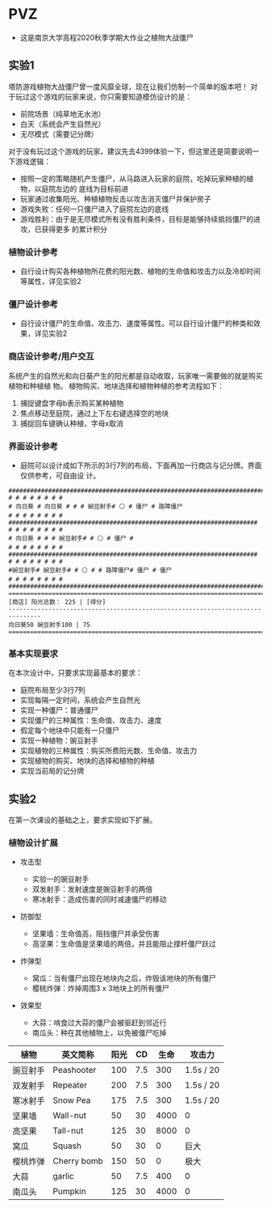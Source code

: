 # PVZ

+ 这是南京大学高程2020秋季学期大作业之植物大战僵尸

## 实验1

塔防游戏植物大战僵尸曾一度风靡全球，现在让我们仿制一个简单的版本吧！
对于玩过这个游戏的玩家来说，你只需要知道模仿设计的是：

+ 前院场景（纯草地无水池）
+ 白天（系统会产生自然光）
+ 无尽模式（需要记分牌）

对于没有玩过这个游戏的玩家，建议先去4399体验一下，但这里还是简要说明一下游戏逻辑：

+ 按照一定的策略随机产生僵尸，从马路进入玩家的庭院，吃掉玩家种植的植物，以庭院左边的
  底线为目标前进
+ 玩家通过收集阳光、种植植物反击以攻击消灭僵尸并保护房子
+ 游戏失败：任何一只僵尸进入了庭院左边的底线
+ 游戏胜利：由于是无尽模式所有没有胜利条件，目标是能够持续抵挡僵尸的进攻，已获得更多
  的累计积分

### 植物设计参考

+ 自行设计购买各种植物所花费的阳光数、植物的生命值和攻击力以及冷却时间等属性，详见实验2

### 僵尸设计参考

+ 自行设计僵尸的生命值、攻击力、速度等属性。可以自行设计僵尸的种类和效果，详见实验2

### 商店设计参考/用户交互

系统产生的自然光和向日葵产生的阳光都是自动收取，玩家唯一需要做的就是购买植物和种植植
物。
植物购买、地块选择和植物种植的参考流程如下：

1. 捕捉键盘字母b表示购买某种植物
2. 焦点移动至庭院，通过上下左右键选择空的地块
3. 捕捉回车键确认种植，字母x取消

### 界面设计参考

+ 庭院可以设计成如下所示的3行7列的布局，下面再加一行商店与记分牌。界面仅供参考，可自由设
  计。

```
###############################################################################
# # # # # # # #
# 向日葵 # 向日葵 # # # 豌豆射手# ⚪ # 僵尸 # 路障僵尸
# # # # # # # #
#####################################################################
# # # # # # # #
# 向日葵 # # # 豌豆射手# # ⚪ # 僵尸 #
# # # # # # # #
#####################################################################
# # # # # # # #
#豌豆射手# 豌豆射手# # ⚪ # # 路障僵尸# 僵尸 # 僵尸
# # # # # # # #
###############################################################################
===============================================================================
[商店] 阳光总数： 225 | [得分]
-------------------------------------------------------------------------------
向日葵50 豌豆射手100 | 75
===============================================================================
```

### 基本实现要求
在本次设计中，只要求实现最基本的要求：

+ 庭院布局至少3行7列
+ 实现每隔一定时间，系统会产生自然光
+ 实现一种僵尸：普通僵尸
+ 实现僵尸的三种属性：生命值、攻击力、速度
+ 假定每个地块中只能有一只僵尸
+ 实现一种植物：豌豆射手
+ 实现植物的三种属性：购买所费阳光数、生命值、攻击力
+ 实现植物的购买、地块的选择和植物的种植
+ 实现当前局的记分牌

## 实验2

在第一次课设的基础之上，要求实现如下扩展。

### 植物设计扩展

+ 攻击型

  + 实验一的豌豆射手
  + 双发射手：发射速度是豌豆射手的两倍
  + 寒冰射手：造成伤害的同时减速僵尸的移动

+ 防御型

  + 坚果墙：生命值高，阻挡僵尸并承受伤害
  + 高坚果：生命值是坚果墙的两倍，并且能阻止撑杆僵尸跃过

+ 炸弹型

  + 窝瓜：当有僵尸出现在地块内之后，炸毁该地块的所有僵尸
  + 樱桃炸弹：炸掉周围3 x 3地块上的所有僵尸

+ 效果型

  + 大蒜：啃食过大蒜的僵尸会被驱赶到邻近行
  + 南瓜头：种在其他植物上，以免被僵尸吃掉

  

| 植物     | 英文简称    | 阳光 | CD   | 生命 | 攻击力    |
| -------- | ----------- | ---- | ---- | ---- | --------- |
| 豌豆射手 | Peashooter  | 100  | 7.5  | 300  | 1.5s / 20 |
| 双发射手 | Repeater    | 200  | 7.5  | 300  | 1.5s / 20 |
| 寒冰射手 | Snow  Pea   | 175  | 7.5  | 300  | 1.5s / 20 |
| 坚果墙   | Wall-nut    | 50   | 30   | 4000 | 0         |
| 高坚果   | Tall-nut    | 125  | 30   | 8000 | 0         |
| 窝瓜     | Squash      | 50   | 30   | 0    | 巨大      |
| 樱桃炸弹 | Cherry bomb | 150  | 50   | 0    | 极大      |
| 大蒜     | garlic      | 50   | 7.5  | 400  | 0         |
| 南瓜头   | Pumpkin     | 125  | 30   | 4000 | 0         |

